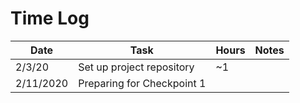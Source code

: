 # Time Log

| Date | Task | Hours | Notes|
|------|------|-------|------|
|2/3/20|Set up project repository|~1||
|2/11/2020|Preparing for Checkpoint 1|||